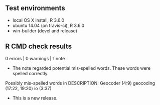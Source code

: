 ## Test environments
* local OS X install, R 3.6.0
* ubuntu 14.04 (on travis-ci), R 3.6.0
* win-builder (devel and release)

## R CMD check results

0 errors | 0 warnings | 1 note

* The note regarded potential mis-spelled words. These words were spelled correctly.

Possibly mis-spelled words in DESCRIPTION:
  Geocoder (4:9)
  geocoding (17:22, 19:20)
  io (3:37)

* This is a new release.
